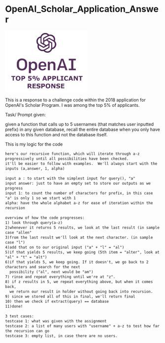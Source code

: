# OpenAI_Scholar_Application_Answer


<img src="https://github.com/citrusapple/OpenAI_Scholar_Application_Answer/blob/master/openaiapplication.png" alt="openai logo" height = "200">

This is a response to a challenge code within the 2018 application for OpenAI's Scholar Program.  I was among the top 5% of applicants.

Task/ Prompt given:

given a function that calls up to 5 usernames (that matches user inputted prefix) in any given database, recall the entire database when you only have access to this function and not the database itself.


This is my logic for the code

    here's our recursive function, which will iterate through a-z progressively until all possibilities have been checked.
    it'll be easier to follow with examples.  We'll always start with the inputs (a,answer, 1, alpha)

    input a : to start with the simplest input for query(), "a"
    input answer: just to have an empty set to store our outputs as we progress
    input 1: to count the number of characters for prefix, in this case "a" is only 1 so we start with 1
    alpha: have the whole alphabet a-z for ease of iteration within the recursion

    overview of how the code progresses:
    1) look through query(a-z)
    2)whenever it returns 5 results, we look at the last result (in sample case "allen"
    3)from the last result we'll look at the next character. (in sample case "l")
    4)add that on to our original input ("a" + "l" = "al")
    5)if that yields 5 results, we keep going (5th item = "alter", look at "al" + "t" = "alt")
    6)if that yields 5, we keep going. If it doesn't, we go back to 2 characters and search for the next
      possibility ("al", next would be "am")
    7) rinse and repeat everything until we're at "z".
    8) if z results in 5, we repeat everything above, but when it comes back,
      we return our result in holder without going back into recursion.
    9) since we stored all of this in final, we'll return final
    10) then we check if extract(query) == database
    11)done!

    3 test cases:
    testcase 1: what was given with the assignment
    testcase 2: a list of many users with "username" + a-z to test how far the recursion can go
    testcase 3: empty list, in case there are no users.

